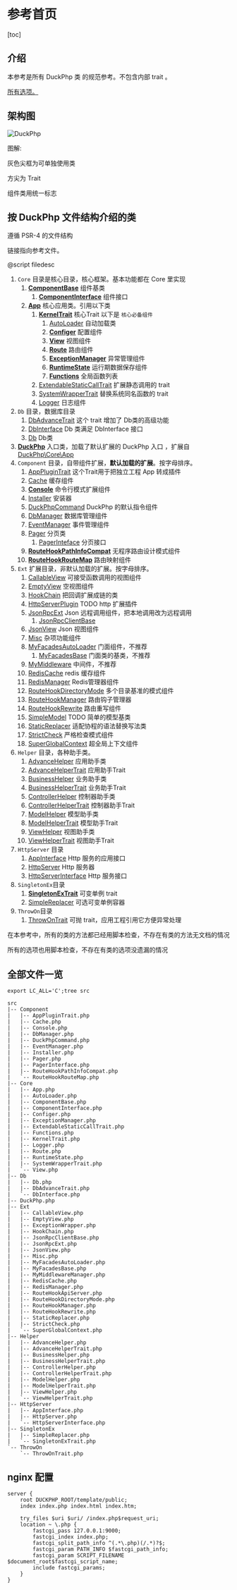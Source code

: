 # 参考首页
[toc]
## 介绍

本参考是所有 DuckPhp 类 的规范参考。不包含内部 trait 。


[所有选项。](options.md)

## 架构图

![DuckPhp](../duckphp.gv.svg)


图解:

灰色尖框为可单独使用类

方尖为 Trait

组件类用统一标志


## 按 DuckPhp 文件结构介绍的类

遵循 PSR-4 的文件结构

链接指向参考文件。

@script filedesc
1. `Core` 目录是核心目录，核心框架。基本功能都在 Core 里实现
    1. **[ComponentBase](Core-ComponentBase.md)** 组件基类
         1. **[ComponentInterface](Core-ComponentInterface.md)** 组件接口
    2. **[App](Core-App.md)** 核心应用类。引用以下类
        1. **[KernelTrait](Core-KernelTrait.md)** 核心Trait 以下是 `核心必备组件`
            1. [AutoLoader](Core-AutoLoader.md) 自动加载类
            2. **[Configer](Core-Configer.md)** 配置组件
            3. **[View](Core-View.md)** 视图组件
            4. **[Route](Core-Route.md)** 路由组件
            5. **[ExceptionManager](Core-ExceptionManager.md)**   异常管理组件
            6. **[RuntimeState](Core-RuntimeState.md)** 运行期数据保存组件
            7. **[Functions](Core-Functions.md)** 全局函数列表
        2. [ExtendableStaticCallTrait](Core-ExtendableStaticCallTrait.md) 扩展静态调用的 trait
        3. [SystemWrapperTrait](Core-SystemWrapperTrait.md) 替换系统同名函数的 trait
        4. [Logger](Core-Logger.md) 日志组件
2. `Db` 目录，数据库目录
    1. [DbAdvanceTrait](Db-DbAdvanceTrait.md)  这个 trait 增加了 Db类的高级功能
    2. [DbInterface](Db-DbInterface.md) Db 类满足 DbInterface 接口
    3. [Db](Db-Db.md) Db类
3. **[DuckPhp](DuckPhp.md)** 入口类，加载了默认扩展的 DuckPhp 入口 ，扩展自 [DuckPhp\\Core\\App](Core-App.md)
4. `Component` 目录，自带组件扩展，**默认加载的扩展**。按字母排序。
    1. [AppPluginTrait](Component-AppPluginTrait.md)   这个Trait用于把独立工程 App 转成插件 
    2. [Cache](Component-Cache.md) 缓存组件
    3. **[Console](Component-Cache.md)** 命令行模式扩展组件
    4. [Installer](Component-Installer.md) 安装器
    5. [DuckPhpCommand](Component-DuckPhpCommand.md) DuckPhp 的默认指令组件
    6. [DbManager](Component-DbManager.md) 数据库管理组件
    7. [EventManager](Component-EventManager.md) 事件管理组件
    8. [Pager](Component-Pager.md) 分页类
        1. [PagerInteface](Component-PagerInteface.md) 分页接口
    9. **[RouteHookPathInfoCompat](Component-RouteHookPathInfoCompat.md)** 无程序路由设计模式组件
    10. **[RouteHookRouteMap](Component-RouteHookRouteMap.md)** 路由映射组件
5. `Ext` 扩展目录，非默认加载的扩展。按字母排序。
    1. [CallableView](Ext-CallableView.md) 可接受函数调用的视图组件
    2. [EmptyView](Ext-EmptyView.md) 空视图组件
    3. [HookChain](Ext-HookChain.md) 把回调扩展成链的类
    4. [HttpServerPlugin](Ext-HttpServerPlugin.md) TODO http 扩展插件
    5. [JsonRpcExt](Ext-JsonRpcExt.md) Json 远程调用组件，把本地调用改为远程调用
        1. [JsonRpcClientBase](Ext-JsonRpcClientBase.md)
    6. [JsonView](Ext-JsonView.md) Json 视图组件
    7. [Misc](Ext-Misc.md) 杂项功能组件
    8. [MyFacadesAutoLoader](Ext-MyFacadesAutoLoader.md) 门面组件，不推荐
        1. [MyFacadesBase](Ext-MyFacadesBase.md) 门面类的基类，不推荐
    9. [MyMiddleware](Ext-MyMiddleware.md) 中间件，不推荐
    10. [RedisCache](Ext-RedisSimpleCache.md) redis 缓存组件
    11. [RedisManager](Ext-RedisManager.md) Redis管理器组件
    12. [RouteHookDirectoryMode](Ext-RouteHookDirectoryMode.md) 多个目录基准的模式组件
    13. [RouteHookManager](Ext-RouteHookManager.md) 路由钩子管理器
    14. [RouteHookRewrite](Ext-RouteHookRewrite.md) 路由重写组件
    15. [SimpleModel](Ext-SimpleModel.md) TODO 简单的模型基类
    16. [StaticReplacer](Ext-StaticReplacer.md) 适配协程的语法替换写法类
    17. [StrictCheck](Ext-StrictCheck.md) 严格检查模式组件
    18. [SuperGlobalContext](Ext-SuperGlobalContext.md) 超全局上下文组件
6. `Helper` 目录，各种助手类。
    1. [AdvanceHelper](Helper-AdvanceHelper.md) 应用助手类
    2. [AdvanceHelperTrait](Helper-AdvanceHelperTrait.md) 应用助手Trait
    3. [BusinessHelper](Helper-BusinessHelper.md) 业务助手类
    4. [BusinessHelperTrait](Helper-BusinessHelperTrait.md) 业务助手Trait
    5. [ControllerHelper](Helper-ControllerHelper.md) 控制器助手类
    6. [ControllerHelperTrait](Helper-ControllerHelperTrait.md) 控制器助手Trait
    7. [ModelHelper](Helper-ModelHelper.md) 模型助手类
    8. [ModelHelperTrait](Helper-ModelHelperTrait.md) 模型助手Trait
    9. [ViewHelper](Helper-ViewHelper.md) 视图助手类
    10. [ViewHelperTrait](Helper-ViewHelperTrait.md) 视图助手Trait
7. `HttpServer` 目录
    1. [AppInterface](HttpServer-AppInterface.md)  Http 服务的应用接口
    2. [HttpServer](HttpServer-HttpServer.md)  Http 服务器
    3. [HttpServerInterface](HttpServer-HttpServerInterface.md)  Http 服务接口
8. `SingletonEx`目录
    1. **[SingletonExTrait](SingletonEx-SingletonExTrait.md)**  可变单例 trait
    2. [SimpleReplacer](SingletonEx-SimpleReplacer.md)  可选可变单例容器
9. `ThrowOn`目录
    1. [ThrowOnTrait](ThrowOn-ThrowOnTrait.md) 可抛 trait，应用工程引用它方便异常处理

在本参考中，所有的类的方法都已经用脚本检查，不存在有类的方法无文档的情况

所有的选项也用脚本检查，不存在有类的选项没遗漏的情况

##  全部文件一览

```
export LC_ALL='C';tree src

src
|-- Component
|   |-- AppPluginTrait.php
|   |-- Cache.php
|   |-- Console.php
|   |-- DbManager.php
|   |-- DuckPhpCommand.php
|   |-- EventManager.php
|   |-- Installer.php
|   |-- Pager.php
|   |-- PagerInterface.php
|   |-- RouteHookPathInfoCompat.php
|   `-- RouteHookRouteMap.php
|-- Core
|   |-- App.php
|   |-- AutoLoader.php
|   |-- ComponentBase.php
|   |-- ComponentInterface.php
|   |-- Configer.php
|   |-- ExceptionManager.php
|   |-- ExtendableStaticCallTrait.php
|   |-- Functions.php
|   |-- KernelTrait.php
|   |-- Logger.php
|   |-- Route.php
|   |-- RuntimeState.php
|   |-- SystemWrapperTrait.php
|   `-- View.php
|-- Db
|   |-- Db.php
|   |-- DbAdvanceTrait.php
|   `-- DbInterface.php
|-- DuckPhp.php
|-- Ext
|   |-- CallableView.php
|   |-- EmptyView.php
|   |-- ExceptionWrapper.php
|   |-- HookChain.php
|   |-- JsonRpcClientBase.php
|   |-- JsonRpcExt.php
|   |-- JsonView.php
|   |-- Misc.php
|   |-- MyFacadesAutoLoader.php
|   |-- MyFacadesBase.php
|   |-- MyMiddlewareManager.php
|   |-- RedisCache.php
|   |-- RedisManager.php
|   |-- RouteHookApiServer.php
|   |-- RouteHookDirectoryMode.php
|   |-- RouteHookManager.php
|   |-- RouteHookRewrite.php
|   |-- StaticReplacer.php
|   |-- StrictCheck.php
|   `-- SuperGlobalContext.php
|-- Helper
|   |-- AdvanceHelper.php
|   |-- AdvanceHelperTrait.php
|   |-- BusinessHelper.php
|   |-- BusinessHelperTrait.php
|   |-- ControllerHelper.php
|   |-- ControllerHelperTrait.php
|   |-- ModelHelper.php
|   |-- ModelHelperTrait.php
|   |-- ViewHelper.php
|   `-- ViewHelperTrait.php
|-- HttpServer
|   |-- AppInterface.php
|   |-- HttpServer.php
|   `-- HttpServerInterface.php
|-- SingletonEx
|   |-- SimpleReplacer.php
|   `-- SingletonExTrait.php
`-- ThrowOn
    `-- ThrowOnTrait.php

```

## nginx 配置


```
server {
    root DUCKPHP_ROOT/template/public;
    index index.php index.html index.htm;
    
    try_files $uri $uri/ /index.php$request_uri;
    location ~ \.php {
        fastcgi_pass 127.0.0.1:9000;
        fastcgi_index index.php;
        fastcgi_split_path_info ^(.*\.php)(/.*)?$;
        fastcgi_param PATH_INFO $fastcgi_path_info;
        fastcgi_param SCRIPT_FILENAME $document_root$fastcgi_script_name;
        include fastcgi_params;
    }
}
```
